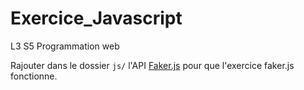 # Exercice_Javascript
L3 S5 Programmation web

Rajouter dans le dossier ```js/``` l'API [Faker.js](https://github.com/marak/Faker.js/) pour que l'exercice faker.js fonctionne.

